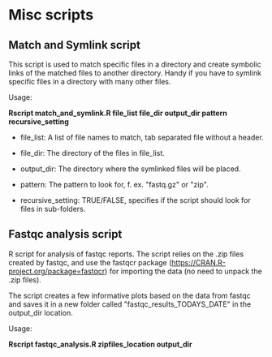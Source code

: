 # Misc scripts

## Match and Symlink script
This script is used to match specific files in a directory and create symbolic links of the matched files to another directory. Handy if you have to symlink specific files in a directory with many other files.

Usage:

**Rscript match_and_symlink.R file_list file_dir output_dir pattern 
recursive_setting**


- file_list: A list of file names to match, tab separated file without 
a header.

- file_dir: The directory of the files in file_list.

- output_dir: The directory where the symlinked files will be placed.

- pattern: The pattern to look for, f. ex. "fastq.gz" or "zip".

- recursive_setting: TRUE/FALSE, specifies if the script should look for 
files in sub-folders.

## Fastqc analysis script
R script for analysis of fastqc reports. The script relies on the .zip
files created by fastqc, and use the fastqcr package
(https://CRAN.R-project.org/package=fastqcr) for importing the data (no
need to unpack the .zip files).

The script creates a few informative plots based on the data from fastqc
and saves it in a new folder called "fastqc_results_TODAYS_DATE" in the
output_dir location.

Usage:

**Rscript fastqc_analysis.R zipfiles_location output_dir**
